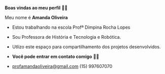 **Boas vindas ao meu perfil** 🍒🌸

Meu nome é **Amanda Oliveira**
- Estou trabalhando na escola Profª Dímpina Rocha Lopes
- Sou Professora de História e Tecnologia e Robótica.
- Utlizo este espaço para compartilhamento dos projetos desenvolvidos.

- **Você pode entrar em contato comigo** 📧📞
- profamandaoliveira@gmail.com
  (15) 997607070


